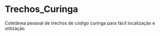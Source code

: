 # Trechos_Curinga
Coletânea pessoal de trechos de código curinga para fácil localização e utilização
